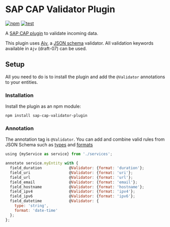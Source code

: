# SAP CAP Validator Plugin

[![npm](https://img.shields.io/npm/v/sap-cap-validator-plugin)](https://www.npmjs.com/package/sap-cap-validator-plugin) [![test](https://github.com/mauriciolauffer/sap-cap-validator-plugin/actions/workflows/test.yml/badge.svg)](https://github.com/mauriciolauffer/sap-cap-validator-plugin/actions/workflows/test.yml)

A [SAP CAP plugin](https://cap.cloud.sap/docs/node.js/cds-plugins) to validate incoming data.

This plugin uses [Ajv](https://www.npmjs.com/package/ajv), a [JSON schema](https://json-schema.org/) validator. All validation keywords available in `Ajv` (draft-07) can be used.

## Setup

All you need to do is to install the plugin and add the `@Validator` annotations to your entities.

### Installation

Install the plugin as an npm module:

```shell
npm install sap-cap-validator-plugin
```

### Annotation

The annotation tag is `@Validator`. You can add and combine valid rules from JSON Schema such as [types](https://ajv.js.org/json-schema.html) and [formats](https://ajv.js.org/packages/ajv-formats.html)

```js
using {myService as service} from './services';

annotate service.myEntity with {
  field_duration            @Validator: {format: 'duration'};
  field_uri                 @Validator: {format: 'uri'};
  field_url                 @Validator: {format: 'url'};
  field_email               @Validator: {format: 'email'};
  field_hostname            @Validator: {format: 'hostname'};
  field_ipv4                @Validator: {format: 'ipv4'};
  field_ipv6                @Validator: {format: 'ipv6'};
  field_datetime            @Validator: {
    type: 'string',
    format: 'date-time'
  };
};
```
